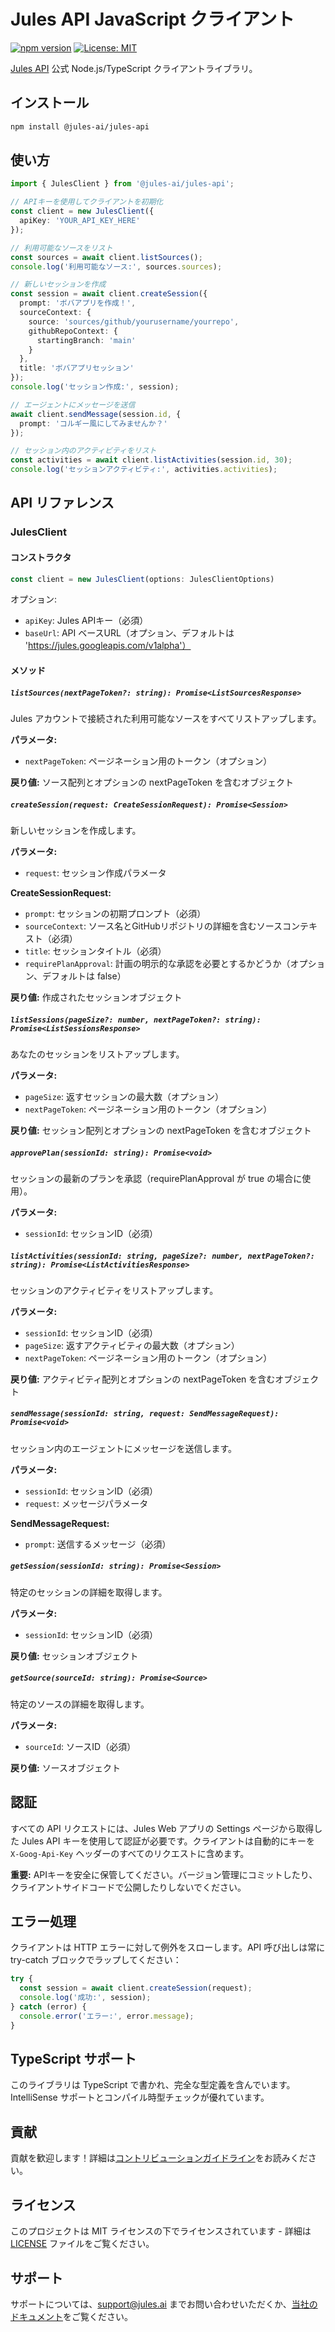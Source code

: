 # Jules API JavaScript クライアント

[![npm version](https://badge.fury.io/js/%40jules-ai%2Fjules-api.svg)](https://badge.fury.io/js/%40jules-ai%2Fjules-api)
[![License: MIT](https://img.shields.io/badge/License-MIT-yellow.svg)](https://opensource.org/licenses/MIT)

[Jules API](https://developers.google.com/jules/api) 公式 Node.js/TypeScript クライアントライブラリ。

## インストール

```bash
npm install @jules-ai/jules-api
```

## 使い方

```typescript
import { JulesClient } from '@jules-ai/jules-api';

// APIキーを使用してクライアントを初期化
const client = new JulesClient({
  apiKey: 'YOUR_API_KEY_HERE'
});

// 利用可能なソースをリスト
const sources = await client.listSources();
console.log('利用可能なソース:', sources.sources);

// 新しいセッションを作成
const session = await client.createSession({
  prompt: 'ボバアプリを作成！',
  sourceContext: {
    source: 'sources/github/yourusername/yourrepo',
    githubRepoContext: {
      startingBranch: 'main'
    }
  },
  title: 'ボバアプリセッション'
});
console.log('セッション作成:', session);

// エージェントにメッセージを送信
await client.sendMessage(session.id, {
  prompt: 'コルギー風にしてみませんか？'
});

// セッション内のアクティビティをリスト
const activities = await client.listActivities(session.id, 30);
console.log('セッションアクティビティ:', activities.activities);
```

## API リファレンス

### JulesClient

#### コンストラクタ

```typescript
const client = new JulesClient(options: JulesClientOptions)
```

オプション:
- `apiKey`: Jules APIキー（必須）
- `baseUrl`: API ベースURL（オプション、デフォルトは 'https://jules.googleapis.com/v1alpha'）

#### メソッド

##### `listSources(nextPageToken?: string): Promise<ListSourcesResponse>`

Jules アカウントで接続された利用可能なソースをすべてリストアップします。

**パラメータ:**
- `nextPageToken`: ページネーション用のトークン（オプション）

**戻り値:** ソース配列とオプションの nextPageToken を含むオブジェクト

##### `createSession(request: CreateSessionRequest): Promise<Session>`

新しいセッションを作成します。

**パラメータ:**
- `request`: セッション作成パラメータ

**CreateSessionRequest:**
- `prompt`: セッションの初期プロンプト（必須）
- `sourceContext`: ソース名とGitHubリポジトリの詳細を含むソースコンテキスト（必須）
- `title`: セッションタイトル（必須）
- `requirePlanApproval`: 計画の明示的な承認を必要とするかどうか（オプション、デフォルトは false）

**戻り値:** 作成されたセッションオブジェクト

##### `listSessions(pageSize?: number, nextPageToken?: string): Promise<ListSessionsResponse>`

あなたのセッションをリストアップします。

**パラメータ:**
- `pageSize`: 返すセッションの最大数（オプション）
- `nextPageToken`: ページネーション用のトークン（オプション）

**戻り値:** セッション配列とオプションの nextPageToken を含むオブジェクト

##### `approvePlan(sessionId: string): Promise<void>`

セッションの最新のプランを承認（requirePlanApproval が true の場合に使用）。

**パラメータ:**
- `sessionId`: セッションID（必須）

##### `listActivities(sessionId: string, pageSize?: number, nextPageToken?: string): Promise<ListActivitiesResponse>`

セッションのアクティビティをリストアップします。

**パラメータ:**
- `sessionId`: セッションID（必須）
- `pageSize`: 返すアクティビティの最大数（オプション）
- `nextPageToken`: ページネーション用のトークン（オプション）

**戻り値:** アクティビティ配列とオプションの nextPageToken を含むオブジェクト

##### `sendMessage(sessionId: string, request: SendMessageRequest): Promise<void>`

セッション内のエージェントにメッセージを送信します。

**パラメータ:**
- `sessionId`: セッションID（必須）
- `request`: メッセージパラメータ

**SendMessageRequest:**
- `prompt`: 送信するメッセージ（必須）

##### `getSession(sessionId: string): Promise<Session>`

特定のセッションの詳細を取得します。

**パラメータ:**
- `sessionId`: セッションID（必須）

**戻り値:** セッションオブジェクト

##### `getSource(sourceId: string): Promise<Source>`

特定のソースの詳細を取得します。

**パラメータ:**
- `sourceId`: ソースID（必須）

**戻り値:** ソースオブジェクト

## 認証

すべての API リクエストには、Jules Web アプリの Settings ページから取得した Jules API キーを使用して認証が必要です。クライアントは自動的にキーを `X-Goog-Api-Key` ヘッダーのすべてのリクエストに含めます。

**重要:** APIキーを安全に保管してください。バージョン管理にコミットしたり、クライアントサイドコードで公開したりしないでください。

## エラー処理

クライアントは HTTP エラーに対して例外をスローします。API 呼び出しは常に try-catch ブロックでラップしてください：

```typescript
try {
  const session = await client.createSession(request);
  console.log('成功:', session);
} catch (error) {
  console.error('エラー:', error.message);
}
```

## TypeScript サポート

このライブラリは TypeScript で書かれ、完全な型定義を含んでいます。IntelliSense サポートとコンパイル時型チェックが優れています。

## 貢献

貢献を歓迎します！詳細は[コントリビューションガイドライン](../CONTRIBUTING.md)をお読みください。

## ライセンス

このプロジェクトは MIT ライセンスの下でライセンスされています - 詳細は[LICENSE](../LICENSE) ファイルをご覧ください。

## サポート

サポートについては、[support@jules.ai](mailto:support@jules.ai) までお問い合わせいただくか、[当社のドキュメント](https://developers.google.com/jules/api)をご覧ください。
